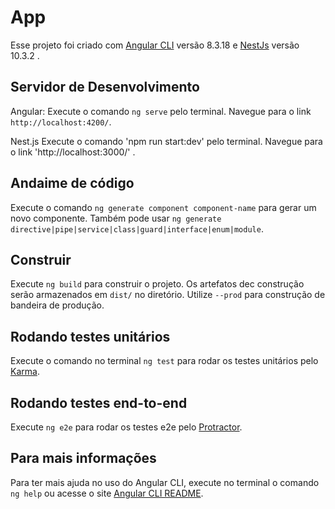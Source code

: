# App

Esse projeto foi criado com [Angular CLI](https://github.com/angular/angular-cli) versão 8.3.18 e [NestJs](https://github.com/nestjs/docs.nestjs.com)  versão 10.3.2 .

## Servidor de Desenvolvimento
Angular:
Execute o comando `ng serve` pelo terminal. Navegue para o link `http://localhost:4200/`.

Nest.js
Execute o comando 'npm run start:dev' pelo terminal. Navegue para o link 'http://localhost:3000/' .

## Andaime de código

Execute o comando `ng generate component component-name` para gerar um novo componente. Também pode usar `ng generate directive|pipe|service|class|guard|interface|enum|module`.

## Construir

Execute `ng build` para construir o projeto. Os artefatos dec construção serão armazenados em `dist/` no diretório. Utilize `--prod` para construção de bandeira de produção.

## Rodando testes unitários

Execute o comando no terminal `ng test` para rodar os testes unitários pelo [Karma](https://karma-runner.github.io).

## Rodando testes end-to-end

Execute `ng e2e` para rodar os testes e2e pelo [Protractor](http://www.protractortest.org/).

## Para mais informações

Para ter mais ajuda no uso do Angular CLI, execute no terminal o comando `ng help` ou acesse o site [Angular CLI README](https://github.com/angular/angular-cli/blob/master/README.md).
